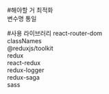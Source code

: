 #해야할 거
최적화<br>
변수명 통일<br>

#사용 라이브러리
react-router-dom <br> 
classNames <br>
@reduxjs/toolkit <br>
redux <br>
react-redux <br>
redux-logger <br>
redux-saga <br>
sass <br>